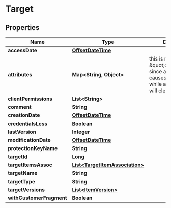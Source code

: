 

# Target

## Properties

Name | Type | Description | Notes
------------ | ------------- | ------------- | -------------
**accessDate** | [**OffsetDateTime**](OffsetDateTime.md) |  |  [optional]
**attributes** | **Map&lt;String, Object&gt;** | this is not \&quot;omitempty\&quot; since an empty value causes no update while an empty map will clear the attributes |  [optional]
**clientPermissions** | **List&lt;String&gt;** |  |  [optional]
**comment** | **String** |  |  [optional]
**creationDate** | [**OffsetDateTime**](OffsetDateTime.md) |  |  [optional]
**credentialsLess** | **Boolean** |  |  [optional]
**lastVersion** | **Integer** |  |  [optional]
**modificationDate** | [**OffsetDateTime**](OffsetDateTime.md) |  |  [optional]
**protectionKeyName** | **String** |  |  [optional]
**targetId** | **Long** |  |  [optional]
**targetItemsAssoc** | [**List&lt;TargetItemAssociation&gt;**](TargetItemAssociation.md) |  |  [optional]
**targetName** | **String** |  |  [optional]
**targetType** | **String** |  |  [optional]
**targetVersions** | [**List&lt;ItemVersion&gt;**](ItemVersion.md) |  |  [optional]
**withCustomerFragment** | **Boolean** |  |  [optional]



